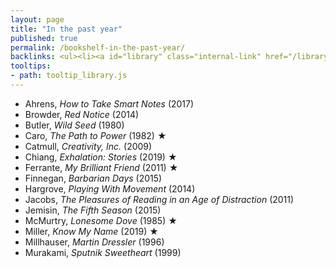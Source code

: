 ```yaml
---
layout: page
title: "In the past year"
published: true
permalink: /bookshelf-in-the-past-year/
backlinks: <ul><li><a id="library" class="internal-link" href="/library/">Library</a></li></ul>
tooltips: 
- path: tooltip_library.js
---
```


* Ahrens, *How to Take Smart Notes* (2017)
* Browder, *Red Notice* (2014)
* Butler, *Wild Seed* (1980)
* Caro, *The Path to Power* (1982) ★
* Catmull, *Creativity, Inc.* (2009)
* Chiang, *Exhalation: Stories* (2019) ★
* Ferrante, *My Brilliant Friend* (2011) ★
* Finnegan, *Barbarian Days* (2015)
* Hargrove, *Playing With Movement* (2014)
* Jacobs, *The Pleasures of Reading in an Age of Distraction* (2011)
* Jemisin, *The Fifth Season* (2015)
* McMurtry, *Lonesome Dove* (1985) ★
* Miller, *Know My Name* (2019) ★
* Millhauser, *Martin Dressler* (1996)
* Murakami, *Sputnik Sweetheart* (1999)
